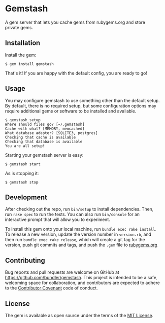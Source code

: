 # Gemstash

A gem server that lets you cache gems from rubygems.org and store private gems.

## Installation

Install the gem:

    $ gem install gemstash

That's it! If you are happy with the default config, you are ready to go!

## Usage

You may configure gemstash to use something other than the default setup. By
default, there is no required setup, but some configuration options may require
additional gems or software to be installed and available.

    $ gemstash setup
    Where should files go? [~/.gemstash]
    Cache with what? [MEMORY, memcached]
    What database adapter? [SQLITE3, postgres]
    Checking that cache is available
    Checking that database is available
    You are all setup!

Starting your gemstash server is easy:

    $ gemstash start

As is stopping it:

    $ gemstash stop

## Development

After checking out the repo, run `bin/setup` to install dependencies. Then, run
`rake spec` to run the tests. You can also run `bin/console` for an interactive
prompt that will allow you to experiment.

To install this gem onto your local machine, run `bundle exec rake install`. To
release a new version, update the version number in `version.rb`, and then run
`bundle exec rake release`, which will create a git tag for the version, push
git commits and tags, and push the `.gem` file to
[rubygems.org](https://rubygems.org).

## Contributing

Bug reports and pull requests are welcome on GitHub at
https://github.com/bundler/gemstash. This project is intended to be a safe,
welcoming space for collaboration, and contributors are expected to adhere to
the [Contributor Covenant](CODE_OF_CONDUCT.md) code of conduct.

## License

The gem is available as open source under the terms of the
[MIT License](http://opensource.org/licenses/MIT).

